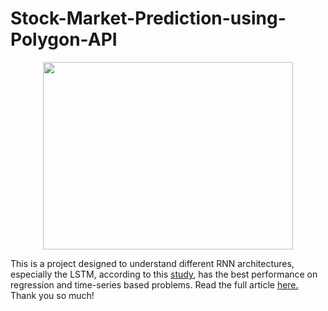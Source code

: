 # Stock-Market-Prediction-using-Polygon-API

<p align="center">
    <img src = "https://github.com/user-attachments/assets/ea2ae336-cf5d-41b4-bc26-1d7dbee94a12", width=400, height=300/>
  
  This is a project designed to understand different RNN architectures, especially the LSTM, according to this <a href="10.13140/RG.2.2.33253.41447/1">study</a>, has the best performance on regression and time-series based problems. Read the full article <a href="https://medium.com/@anirudhsekar2008/an-implementation-of-text-and-audio-sentiment-analysis-using-ai-727f9ebd3721" target="_blank">here.</a> Thank you so much!
</p>
